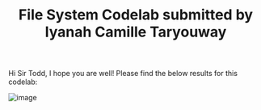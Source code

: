 <html>

<header>
  <h1>File System Codelab submitted by Iyanah Camille Taryouway</h1>
</header>
  
<body>
Hi Sir Todd, I hope you are well! Please find the below results for this codelab: 

![image](https://github.com/user-attachments/assets/71d3aedf-bc7b-4153-aa73-986c372a45cc)

  
</body>
</html>
